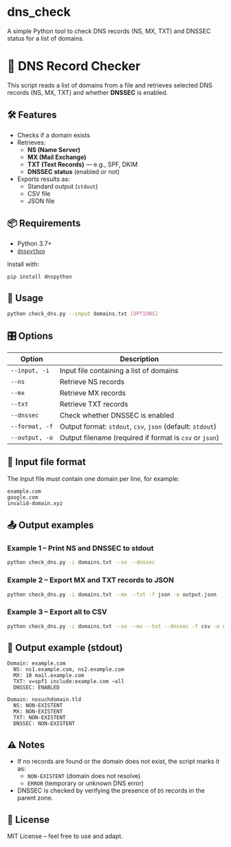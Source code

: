 # dns_check
A simple Python tool to check DNS records (NS, MX, TXT) and DNSSEC status for a list of domains.

# 📘 DNS Record Checker

This script reads a list of domains from a file and retrieves selected DNS records (NS, MX, TXT) and whether **DNSSEC** is enabled.

## 🛠️ Features

- Checks if a domain exists
- Retrieves:
  - **NS (Name Server)**
  - **MX (Mail Exchange)**
  - **TXT (Text Records)** — e.g., SPF, DKIM
  - **DNSSEC status** (enabled or not)
- Exports results as:
  - Standard output (`stdout`)
  - CSV file
  - JSON file

## 📦 Requirements

- Python 3.7+
- [`dnspython`](https://www.dnspython.org/)

Install with:

```bash
pip install dnspython
```

## 🚀 Usage

```bash
python check_dns.py --input domains.txt [OPTIONS]
```

## 🎛️ Options

| Option           | Description                                      |
|------------------|--------------------------------------------------|
| `--input, -i`     | Input file containing a list of domains          |
| `--ns`            | Retrieve NS records                             |
| `--mx`            | Retrieve MX records                             |
| `--txt`           | Retrieve TXT records                            |
| `--dnssec`        | Check whether DNSSEC is enabled                 |
| `--format, -f`    | Output format: `stdout`, `csv`, `json` (default: `stdout`) |
| `--output, -o`    | Output filename (required if format is `csv` or `json`) |

## 📂 Input file format

The input file must contain one domain per line, for example:

```
example.com
google.com
invalid-domain.xyz
```

## 📤 Output examples

### Example 1 – Print NS and DNSSEC to stdout

```bash
python check_dns.py -i domains.txt --ns --dnssec
```

### Example 2 – Export MX and TXT records to JSON

```bash
python check_dns.py -i domains.txt --mx --txt -f json -o output.json
```

### Example 3 – Export all to CSV

```bash
python check_dns.py -i domains.txt --ns --mx --txt --dnssec -f csv -o results.csv
```

## 📝 Output example (stdout)

```
Domain: example.com
  NS: ns1.example.com, ns2.example.com
  MX: 10 mail.example.com
  TXT: v=spf1 include:example.com ~all
  DNSSEC: ENABLED

Domain: nosuchdomain.tld
  NS: NON-EXISTENT
  MX: NON-EXISTENT
  TXT: NON-EXISTENT
  DNSSEC: NON-EXISTENT
```


## ⚠️ Notes

- If no records are found or the domain does not exist, the script marks it as:
  - `NON-EXISTENT` (domain does not resolve)
  - `ERROR` (temporary or unknown DNS error)
- DNSSEC is checked by verifying the presence of `DS` records in the parent zone.

## 📄 License

MIT License – feel free to use and adapt.
